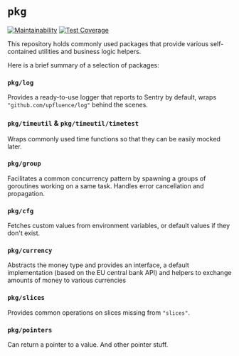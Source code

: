 # `pkg`
[![Maintainability](https://api.codeclimate.com/v1/badges/2ec596b9250233491a69/maintainability)](https://codeclimate.com/github/BillotP/pkg/maintainability) [![Test Coverage](https://api.codeclimate.com/v1/badges/2ec596b9250233491a69/test_coverage)](https://codeclimate.com/github/BillotP/pkg/test_coverage)

This repository holds commonly used packages that provide various self-contained utilities and business logic helpers.

Here is a brief summary of a selection of packages:

### `pkg/log`

Provides a ready-to-use logger that reports to Sentry by default, wraps `"github.com/upfluence/log"` behind the scenes.

### `pkg/timeutil` & `pkg/timeutil/timetest`

Wraps commonly used time functions so that they can be easily mocked later.

### `pkg/group`

Facilitates a common concurrency pattern by spawning a groups of goroutines working on a same task.
Handles error cancellation and propagation.

### `pkg/cfg`

Fetches custom values from environment variables, or default values if they don't exist.

### `pkg/currency`

Abstracts the money type and provides an interface, a default implementation (based on the EU central bank API) and helpers to exchange amounts of money to various currencies

### `pkg/slices`

Provides common operations on slices missing from `"slices"`.

### `pkg/pointers`

Can return a pointer to a value. And other pointer stuff.
